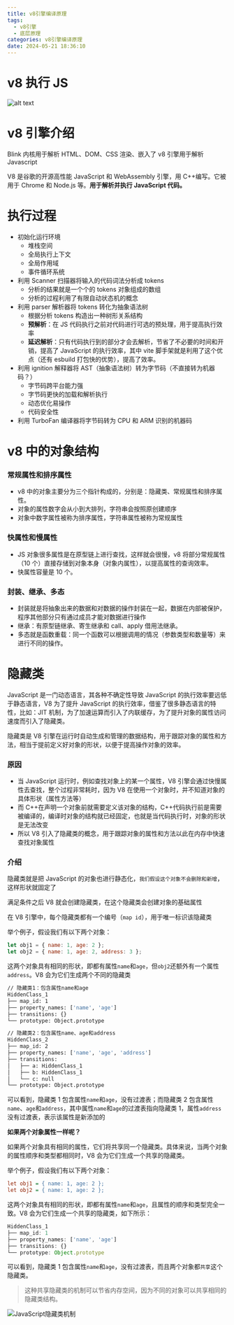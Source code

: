 ```yaml
---
title: v8引擎编译原理
tags:
  - v8引擎
  - 底层原理
categories: v8引擎编译原理
date: 2024-05-21 18:36:10
---
```


# v8 执行 JS

![alt text](/images/image123.png)

# v8 引擎介绍

Blink 内核用于解析 HTML、DOM、CSS 渲染、嵌入了 v8 引擎用于解析 Javascript

V8 是谷歌的开源高性能 JavaScript 和 WebAssembly 引擎，用 C++编写。它被用于 Chrome 和 Node.js 等。**用于解析并执行 JavaScript 代码。**

# 执行过程

- 初始化运行环境
  - 堆栈空间
  - 全局执行上下文
  - 全局作用域
  - 事件循环系统
- 利用 Scanner 扫描器将输入的代码词法分析成 tokens
  - 分析的结果就是一个个的 tokens 对象组成的数组
  - 分析的过程利用了有限自动状态机的概念
- 利用 parser 解析器将 tokens 转化为抽象语法树
  - 根据分析 tokens 构造出一种树形关系结构
  - **预解析**：在 JS 代码执行之前对代码进行可选的预处理，用于提高执行效率
  - **延迟解析**：只有代码执行到的部分才会去解析，节省了不必要的时间和开销，提高了 JavaScript 的执行效率，其中 vite 脚手架就是利用了这个优点（还有 esbuild 打包快的优势），提高了效率。
- 利用 ignition 解释器将 AST（抽象语法树）转为字节码（不直接转为机器码？）
  - 字节码跨平台能力强
  - 字节码更快的加载和解析执行
  - 动态优化易操作
  - 代码安全性
- 利用 TurboFan 编译器将字节码转为 CPU 和 ARM 识别的机器码

# v8 中的对象结构

### 常规属性和排序属性

- v8 中的对象主要分为三个指针构成的，分别是：隐藏类、常规属性和排序属性。
- 对象的属性数字会从小到大排列，字符串会按照原创建顺序
- 对象中数字属性被称为排序属性，字符串属性被称为常规属性

### 快属性和慢属性

- JS 对象很多属性是在原型链上进行查找，这样就会很慢，v8 将部分常规属性（10 个）直接存储到对象本身（对象内属性），以提高属性的查询效率。
- 快属性容量是 10 个。

### 封装、继承、多态

- 封装就是将抽象出来的数据和对数据的操作封装在一起，数据在内部被保护，程序其他部分只有通过成员才能对数据进行操作
- 继承：有原型链继承、寄生继承和 call、apply 借用法继承。
- 多态就是函数重载：同一个函数可以根据调用的情况（参数类型和数量等）来进行不同的操作。

# 隐藏类

JavaScript 是一门动态语言，其各种不确定性导致 JavaScript 的执行效率要远低于静态语言，V8 为了提升 JavaScript 的执行效率，借鉴了很多静态语言的特性，比如：JIT 机制，为了加速运算而引入了内联缓存，为了提升对象的属性访问速度而引入了隐藏类。

隐藏类是 V8 引擎在运行时自动生成和管理的数据结构，用于跟踪对象的属性和方法，相当于提前定义好对象的形状，以便于提高操作对象的效率。

### 原因

- 当 JavaScript 运行时，例如查找对象上的某一个属性，V8 引擎会通过快慢属性去查找，整个过程非常耗时，因为 V8 在使用一个对象时，并不知道对象的具体形状（属性方法等）
- 而 C++在声明一个对象前就需要定义该对象的结构，C++代码执行前是需要被编译的，编译时对象的结构就已经固定，也就是当代码执行时，对象的形状是无法改变
- 所以 V8 引入了隐藏类的概念，用于跟踪对象的属性和方法以此在内存中快速查找对象属性

### 介绍

隐藏类就是把 JavaScript 的对象也进行静态化，`我们假设这个对象不会删除和新增`，这样形状就固定了

满足条件之后 V8 就会创建隐藏类，在这个隐藏类会创建对象的基础属性

在 V8 引擎中，每个隐藏类都有一个编号（`map id`），用于唯一标识该隐藏类

举个例子，假设我们有以下两个对象：

```javaScript
let obj1 = { name: 1, age: 2 };
let obj2 = { name: 1, age: 2, address: 3 };
```

这两个对象具有相同的形状，即都有属性`name`和`age`，但`obj2`还额外有一个属性`address`。V8 会为它们生成两个不同的隐藏类

```sh
// 隐藏类1：包含属性name和age
HiddenClass_1
├── map_id: 1
├── property_names: ['name', 'age']
├── transitions: {}
└── prototype: Object.prototype

// 隐藏类2：包含属性name、age和address
HiddenClass_2
├── map_id: 2
├── property_names: ['name', 'age', 'address']
├── transitions:
│   ├── a: HiddenClass_1
│   ├── b: HiddenClass_1
│   └── c: null
└── prototype: Object.prototype
```

可以看到，隐藏类 1 包含属性`name`和`age`，没有过渡表；而隐藏类 2 包含属性`name`、`age`和`address`，其中属性`name`和`age`的过渡表指向隐藏类 1，属性`address`没有过渡表，表示该属性是新添加的

**如果两个对象属性一样呢？**

如果两个对象具有相同的属性，它们将共享同一个隐藏类。具体来说，当两个对象的属性顺序和类型都相同时，V8 会为它们生成一个共享的隐藏类。

举个例子，假设我们有以下两个对象：

```ini
let obj1 = { name: 1, age: 2 };
let obj2 = { name: 1, age: 2 };
```

这两个对象具有相同的形状，即都有属性`name`和`age`，且属性的顺序和类型完全一致。V8 会为它们生成一个共享的隐藏类，如下所示：

```javascript
HiddenClass_1
├── map_id: 1
├── property_names: ['name', 'age']
├── transitions: {}
└── prototype: Object.prototype
```

可以看到，隐藏类 1 包含属性`name`和`age`，没有过渡表，而且两个对象都`共享`这个隐藏类。

> 这种共享隐藏类的机制可以节省内存空间，因为不同的对象可以共享相同的隐藏类结构。

![JavaScript隐藏类机制](/images/Snipaste_2024-05-28_21-49-19.png)
